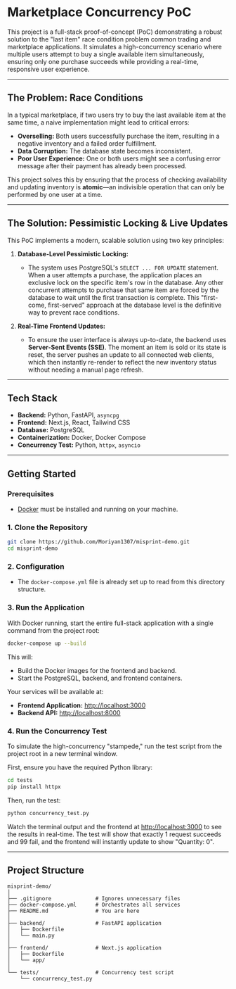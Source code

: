 # Marketplace Concurrency PoC

This project is a full-stack proof-of-concept (PoC) demonstrating a robust solution to the "last item" race condition problem common trading and marketplace applications. It simulates a high-concurrency scenario where multiple users attempt to buy a single available item simultaneously, ensuring only one purchase succeeds while providing a real-time, responsive user experience.

---

## The Problem: Race Conditions

In a typical marketplace, if two users try to buy the last available item at the same time, a naive implementation might lead to critical errors:

- **Overselling:** Both users successfully purchase the item, resulting in a negative inventory and a failed order fulfillment.
- **Data Corruption:** The database state becomes inconsistent.
- **Poor User Experience:** One or both users might see a confusing error message after their payment has already been processed.

This project solves this by ensuring that the process of checking availability and updating inventory is **atomic**—an indivisible operation that can only be performed by one user at a time.

---

## The Solution: Pessimistic Locking & Live Updates

This PoC implements a modern, scalable solution using two key principles:

1. **Database-Level Pessimistic Locking:**

   - The system uses PostgreSQL's `SELECT ... FOR UPDATE` statement. When a user attempts a purchase, the application places an exclusive lock on the specific item's row in the database. Any other concurrent attempts to purchase that same item are forced by the database to wait until the first transaction is complete. This "first-come, first-served" approach at the database level is the definitive way to prevent race conditions.

2. **Real-Time Frontend Updates:**
   - To ensure the user interface is always up-to-date, the backend uses **Server-Sent Events (SSE)**. The moment an item is sold or its state is reset, the server pushes an update to all connected web clients, which then instantly re-render to reflect the new inventory status without needing a manual page refresh.

---

## Tech Stack

- **Backend:** Python, FastAPI, `asyncpg`
- **Frontend:** Next.js, React, Tailwind CSS
- **Database:** PostgreSQL
- **Containerization:** Docker, Docker Compose
- **Concurrency Test:** Python, `httpx`, `asyncio`

---

## Getting Started

### Prerequisites

- [Docker](https://www.docker.com/products/docker-desktop/) must be installed and running on your machine.

### 1. Clone the Repository

```bash
git clone https://github.com/Moriyan1307/misprint-demo.git
cd misprint-demo
```

### 2. Configuration

- The `docker-compose.yml` file is already set up to read from this directory structure.

### 3. Run the Application

With Docker running, start the entire full-stack application with a single command from the project root:

```bash
docker-compose up --build
```

This will:

- Build the Docker images for the frontend and backend.
- Start the PostgreSQL, backend, and frontend containers.

Your services will be available at:

- **Frontend Application:** [http://localhost:3000](http://localhost:3000)
- **Backend API:** [http://localhost:8000](http://localhost:8000)

### 4. Run the Concurrency Test

To simulate the high-concurrency "stampede," run the test script from the project root in a new terminal window.

First, ensure you have the required Python library:

```bash
cd tests
pip install httpx
```

Then, run the test:

```bash
python concurrency_test.py
```

Watch the terminal output and the frontend at [http://localhost:3000](http://localhost:3000) to see the results in real-time. The test will show that exactly 1 request succeeds and 99 fail, and the frontend will instantly update to show "Quantity: 0".

---

## Project Structure

```text
misprint-demo/
│
├── .gitignore              # Ignores unnecessary files
├── docker-compose.yml      # Orchestrates all services
├── README.md               # You are here
│
├── backend/                # FastAPI application
│   ├── Dockerfile
│   └── main.py
│
├── frontend/               # Next.js application
│   ├── Dockerfile
│   └── app/
│
└── tests/                  # Concurrency test script
    └── concurrency_test.py
```

